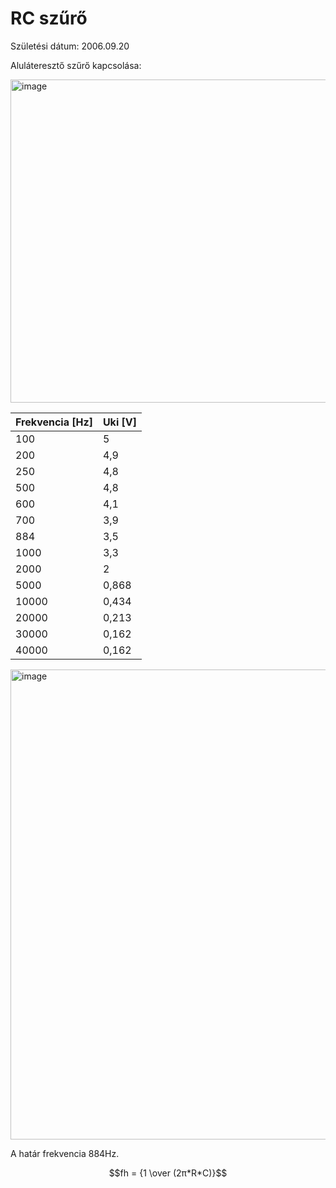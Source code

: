 # RC szűrő

Születési dátum: 2006.09.20

Aluláteresztő szűrő kapcsolása: 

<img width="870" height="517" alt="image" src="https://github.com/user-attachments/assets/9ff939e5-e6c1-4dbf-a666-1a316045fb52" />


| Frekvencia [Hz] | Uki [V] |
|----------|-------------|
100 | 5 |
200 | 4,9 |
250 | 4,8 | 
500 | 4,8 |
600 |	4,1 |
700 |	3,9 |
884 |	3,5 |
1000 |	3,3 |
2000 |	2 |
5000 |	0,868 |
10000 |	0,434 |
20000 |	0,213 |
30000 |	0,162 |
40000 |	0,162 |

<img width="1468" height="752" alt="image" src="https://github.com/user-attachments/assets/1d25f06b-b96d-43d0-a102-c2a25e5434b3" />

A határ frekvencia 884Hz.

$$fh = {1 \over (2π*R*C)}$$
